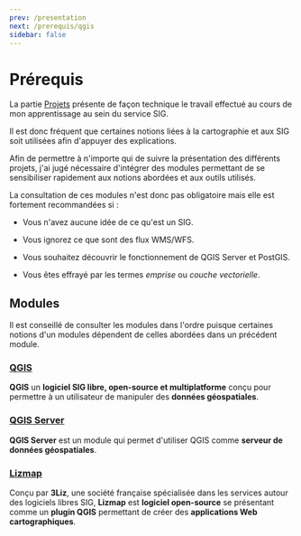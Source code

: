 ```yaml
---
prev: /presentation
next: /prerequis/qgis
sidebar: false
---
```


# Prérequis

La partie [Projets](/projets/) présente de façon technique le travail effectué au cours de mon apprentissage au sein du service SIG.

Il est donc fréquent que certaines notions liées à la cartographie et aux SIG soit utilisées afin d'appuyer des explications.

Afin de permettre à n'importe qui de suivre la présentation des différents projets, j'ai jugé nécessaire d'intégrer des modules permettant de se sensibiliser rapidement aux notions abordées et aux outils utilisés.

La consultation de ces modules n'est donc pas obligatoire mais elle est fortement recommandées si :

* Vous n'avez aucune idée de ce qu'est un SIG.

* Vous ignorez ce que sont des flux WMS/WFS.

* Vous souhaitez découvrir le fonctionnement de QGIS Server et PostGIS.

* Vous êtes effrayé par les termes *emprise* ou *couche vectorielle*.

## Modules

Il est conseillé de consulter les modules dans l'ordre puisque certaines notions d'un modules dépendent de celles abordées dans un précédent module.

### [QGIS](/prerequis/qgis)

**QGIS** un **logiciel SIG libre, open-source et multiplatforme** conçu pour permettre à un utilisateur de manipuler des **données géospatiales**.

### [QGIS Server](/prerequis/qgis-server)

**QGIS Server** est un module qui permet d'utiliser QGIS comme **serveur de données géospatiales**.

### [Lizmap](/prerequis/lizmap)

Conçu par **3Liz**, une société française spécialisée dans les services autour des logiciels libres SIG, **Lizmap** est **logiciel open-source** se présentant comme un **plugin QGIS** permettant de créer des **applications Web cartographiques**.
